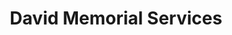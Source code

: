 ---
title: "David Memorial Services"
url: /calamba/david-memorial-services/
shop: funeral directors
---
